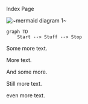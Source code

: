 Index Page

![~mermaid diagram 1~](../output/docs_index-md-1.png)

```mermaid
graph TD
	Start --> Stuff --> Stop
```

Some more text.

More text.

And some more.

Still more text.

even more text.